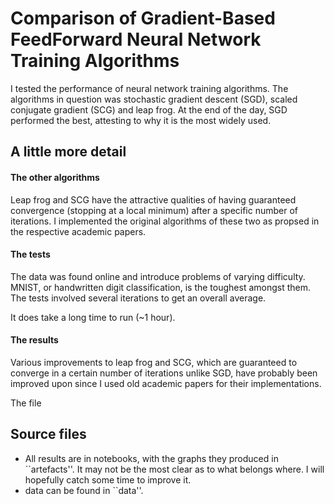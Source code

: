 # Comparison of Gradient-Based FeedForward Neural Network Training Algorithms
I tested the performance of neural network training algorithms.
The algorithms in question was stochastic gradient descent (SGD), scaled conjugate gradient (SCG) and leap frog.
At the end of the day, SGD performed the best, attesting to why it is the most widely used.

## A little more detail

#### The other algorithms
Leap frog and SCG have the attractive qualities of having guaranteed convergence (stopping at a local minimum) after a specific number of iterations.
I implemented the original algorithms of these two as propsed in the respective academic papers.

#### The tests
The data was found online and introduce problems of varying difficulty. MNIST, or handwritten digit classification, is the toughest amongst them.
The tests involved several iterations to get an overall average.

It does take a long time to run (~1 hour).

#### The results
Various improvements to leap frog and SCG, which are guaranteed to converge in a certain number of iterations unlike SGD, have probably been
improved upon since I used old academic papers for their implementations.

The file 


## Source files
* All results are in notebooks, with the graphs they produced in ``artefacts''. It may not be the most clear as to what belongs where. I will hopefully catch some time to improve it.
* data can be found in ``data''.


